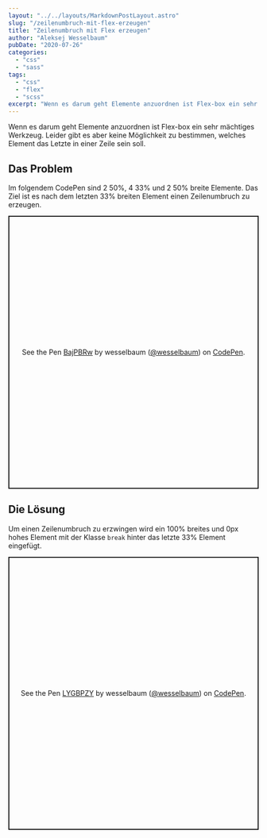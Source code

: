 ```yaml
---
layout: "../../layouts/MarkdownPostLayout.astro"
slug: "/zeilenumbruch-mit-flex-erzeugen"  
title: "Zeilenumbruch mit Flex erzeugen"
author: "Aleksej Wesselbaum"
pubDate: "2020-07-26"
categories: 
  - "css"
  - "sass"
tags: 
  - "css"
  - "flex"
  - "scss"
excerpt: "Wenn es darum geht Elemente anzuordnen ist Flex-box ein sehr mächtiges Werkzeug. Leider gibt es aber keine Möglichkeit zu bestimmen, welches Element das Letzte in einer Zeile sein soll."
---
```


Wenn es darum geht Elemente anzuordnen ist Flex-box ein sehr mächtiges Werkzeug. Leider gibt es aber keine Möglichkeit zu bestimmen, welches Element das Letzte in einer Zeile sein soll.

## Das Problem

Im folgendem CodePen sind 2 50%, 4 33% und 2 50% breite Elemente. Das Ziel ist es nach dem letzten 33% breiten Element einen Zeilenumbruch zu erzeugen.

<p class="codepen" data-height="550" data-theme-id="light" data-default-tab="css,result" data-user="wesselbaum" data-slug-hash="BajPBRw" style="height: 550px; box-sizing: border-box; display: flex; align-items: center; justify-content: center; border: 2px solid; margin: 1em 0; padding: 1em;" data-pen-title="BajPBRw"><span>See the Pen <a href="https://codepen.io/wesselbaum/pen/BajPBRw">BajPBRw</a> by wesselbaum (<a href="https://codepen.io/wesselbaum">@wesselbaum</a>) on <a href="https://codepen.io">CodePen</a>.</span></p>
<script async src="https://static.codepen.io/assets/embed/ei.js"></script>

## Die Lösung

Um einen Zeilenumbruch zu erzwingen wird ein 100% breites und 0px hohes Element mit der Klasse `break` hinter das letzte 33% Element eingefügt.

<p class="codepen" data-height="550" data-theme-id="light" data-default-tab="html,result" data-user="wesselbaum" data-slug-hash="LYGBPZY" style="height: 550px; box-sizing: border-box; display: flex; align-items: center; justify-content: center; border: 2px solid; margin: 1em 0; padding: 1em;" data-pen-title="LYGBPZY"><span>See the Pen <a href="https://codepen.io/wesselbaum/pen/LYGBPZY">LYGBPZY</a> by wesselbaum (<a href="https://codepen.io/wesselbaum">@wesselbaum</a>) on <a href="https://codepen.io">CodePen</a>.</span></p>
<script async src="https://static.codepen.io/assets/embed/ei.js"></script>
